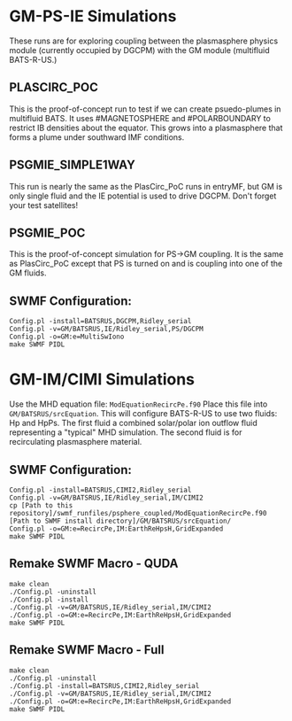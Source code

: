 # GM-PS-IE Simulations

These runs are for exploring coupling between the plasmasphere physics
module (currently occupied by DGCPM) with the GM module (multifluid
BATS-R-US.)

## PLASCIRC_POC
This is the proof-of-concept run to test if we can create psuedo-plumes
in multifluid BATS.  It uses #MAGNETOSPHERE and #POLARBOUNDARY to restrict
IB densities about the equator.  This grows into a plasmasphere that forms
a plume under southward IMF conditions.

## PSGMIE_SIMPLE1WAY
This run is nearly the same as the PlasCirc_PoC runs in entryMF, but
GM is only single fluid and the IE potential is used to drive DGCPM.
Don't forget your test satellites!

## PSGMIE_POC
This is the proof-of-concept simulation for PS->GM coupling.  It is the same
as PlasCirc_PoC except that PS is turned on and is coupling into one of
the GM fluids.

## SWMF Configuration:
```
Config.pl -install=BATSRUS,DGCPM,Ridley_serial
Config.pl -v=GM/BATSRUS,IE/Ridley_serial,PS/DGCPM
Config.pl -o=GM:e=MultiSwIono
make SWMF PIDL
```

# GM-IM/CIMI Simulations

Use the MHD equation file: `ModEquationRecircPe.f90`
Place this file into `GM/BATSRUS/srcEquation`.
This will configure BATS-R-US to use two fluids: Hp and HpPs.
The first fluid a combined solar/polar ion outflow fluid representing
a "typical" MHD simulation.  The second fluid is for recirculating
plasmasphere material.

## SWMF Configuration:
```
Config.pl -install=BATSRUS,CIMI2,Ridley_serial
Config.pl -v=GM/BATSRUS,IE/Ridley_serial,IM/CIMI2
cp [Path to this repository]/swmf_runfiles/psphere_coupled/ModEquationRecircPe.f90 [Path to SWMF install directory]/GM/BATSRUS/srcEquation/
Config.pl -o=GM:e=RecircPe,IM:EarthReHpsH,GridExpanded
make SWMF PIDL
```
## Remake SWMF Macro - QUDA
```
make clean
./Config.pl -uninstall
./Config.pl -install
./Config.pl -v=GM/BATSRUS,IE/Ridley_serial,IM/CIMI2
./Config.pl -o=GM:e=RecircPe,IM:EarthReHpsH,GridExpanded
make SWMF PIDL
```
## Remake SWMF Macro - Full
```
make clean
./Config.pl -uninstall
./Config.pl -install=BATSRUS,CIMI2,Ridley_serial
./Config.pl -v=GM/BATSRUS,IE/Ridley_serial,IM/CIMI2
./Config.pl -o=GM:e=RecircPe,IM:EarthReHpsH,GridExpanded
make SWMF PIDL
```

